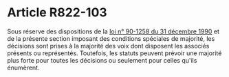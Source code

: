 # Article R822-103

Sous réserve des dispositions de la <a href='/affichTexte.do?cidTexte=JORFTEXT000000718101&categorieLien=cid' title='Loi n°90-1258 du 31 décembre 1990 (M)'>loi n° 90-1258 du 31 décembre 1990</a> et de la présente section imposant des conditions spéciales de majorité, les décisions sont prises à la majorité des voix dont disposent les associés présents ou représentés.   Toutefois, les statuts peuvent prévoir une majorité plus forte pour toutes les décisions ou seulement pour celles qu'ils énumèrent.